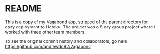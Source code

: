 # README

This is a copy of my Vagabond app, stripped of the parent directory for easy deployment to Heroku. 
The project was a 5 day group project where I worked with three other team members.

To see the original commit history and collaborators, go here https://github.com/andrewdc92/Vagabond
